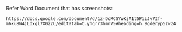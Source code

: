 Refer Word Document that has screenshots: 
```
https://docs.google.com/document/d/1z-DcRCSYwKjA1t5P1LJv7If-m6ku8W4jLdxgl7X022U/edit?tab=t.yhqrr3hmr75#heading=h.9gderyp5zwz4
````
